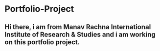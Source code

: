 # Portfolio-Project
## Hi there, i am from Manav Rachna International Institute of Research & Studies and i am working on this portfolio project.
